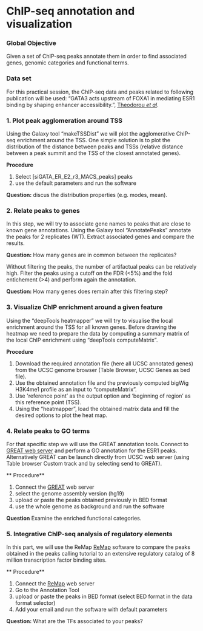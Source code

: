 ChIP-seq annotation and visualization
=====================================

### Global Objective
Given a set of ChIP-seq peaks annotate them in order to find associated genes, genomic categories and functional terms.

### Data set
For this practical session, the ChIP-seq data and peaks related to following publication will be used: “GATA3 acts upstream of FOXA1 in mediating ESR1 binding by shaping enhancer accessibility.”, [Theodorou _et al_](http://www.ncbi.nlm.nih.gov/pubmed/23172872). 

### 1. Plot peak agglomeration around TSS
Using the Galaxy tool “makeTSSDist” we will plot the agglomerative ChIP-seq enrichment around the TSS. One simple solution is to plot the distribution of the distance between peaks and TSSs (relative distance between a peak summit and the TSS of the closest annotated genes). 

**Procedure**

1. Select [siGATA_ER_E2_r3_MACS_peaks] peaks
2. use the default parameters and run the software

**Question:** discus the distribution properties (e.g. modes, mean).


### 2. Relate peaks to genes
In this step, we will try to associate gene names to peaks that are close to known gene annotations. Using the Galaxy tool “AnnotatePeaks” annotate the peaks for 2 replicates (WT). Extract associated genes and compare the results. 

**Question:** How many genes are in common between the replicates?

Without filtering the peaks, the number of artifactual peaks can be relatively high. Filter the peaks using a cutoff on the  FDR (<5%) and the fold entichement (>4) and perform again the annotation. 

**Question:** How many genes does remain after this filtering step?

### 3. Visualize ChIP enrichment around a given feature
Using the “deepTools heatmapper” we will try to visualise the local enrichment around the TSS for all known genes. Before drawing the heatmap we need to prepare the data by computing a summary matrix of the  local ChIP enrichment using “deepTools computeMatrix”.

**Procedure**

1. Download the required annotation file (here all UCSC annotated genes) from the UCSC genome browser (Table Browser, UCSC Genes as bed file). 
2. Use the obtained annotation file and the previously computed bigWig H3K4me1  profile as an input to “computeMatrix”. 
3. Use 'reference point’ as  the output option and ‘beginning of region’ as this reference point (TSS).
4. Using the “heatmapper”, load the obtained matrix data and fill the desired options to plot the heat map.

### 4. Relate peaks to GO terms
For that specific step we will use the GREAT annotation tools. Connect to [GREAT web server](http://great.stanford.edu) and perform a GO annotation for the ESR1 peaks. Alternatively GREAT can be launch directly from UCSC web server (using Table browser Custom track and by selecting send to GREAT). 

** Procedure**

1. Connect the [GREAT](http://great.stanford.edu) web server
2. select the genome assembly version (hg19)
3. upload or paste the peaks obtained previously in BED format
4. use the whole genome as background and run the software

**Question** Examine the enriched functional categories.

### 5. Integrative ChIP-seq analysis of regulatory elements
In this part, we will use the ReMap  [ReMap](http://tagc.univ-mrs.fr/remap/index.php) software to compare the peaks obtained in the peaks calling tutorial to an extensive regulatory catalog of 8 million transcription factor binding sites.

** Procedure**

1. Connect the [ReMap](http://tagc.univ-mrs.fr/remap/index.php) web server
2. Go to the Annotation Tool
3. upload or paste the peaks in BED format (select BED format in the data format selector)
4. Add your email and run the software with default parameters

**Question:** What are the TFs associated to your peaks?











